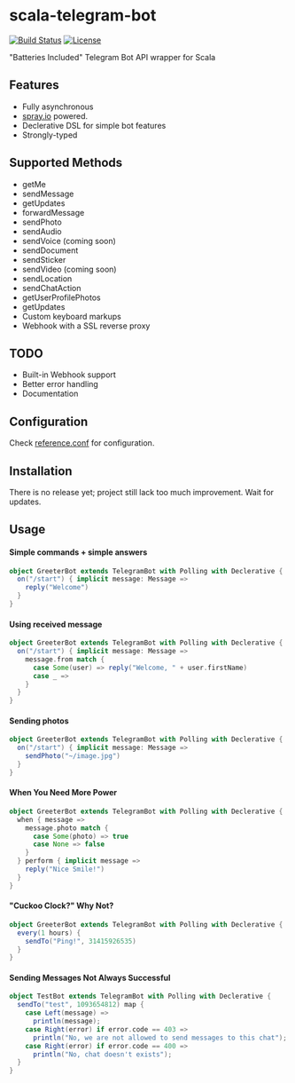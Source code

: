 # scala-telegram-bot
[![Build Status](https://travis-ci.org/hzengin/telegrambot.svg)](https://travis-ci.org/hzengin/telegrambot)
[![License](https://img.shields.io/github/license/mashape/apistatus.svg)](https://opensource.org/licenses/MIT)

"Batteries Included" Telegram Bot API wrapper for Scala



## Features
- Fully asynchronous
- [spray.io](spray.io) powered.
- Declerative DSL for simple bot features
- Strongly-typed

## Supported Methods
- getMe
- sendMessage
- getUpdates
- forwardMessage
- sendPhoto
- sendAudio
- sendVoice (coming soon)
- sendDocument
- sendSticker
- sendVideo (coming soon)
- sendLocation
- sendChatAction
- getUserProfilePhotos
- getUpdates
- Custom keyboard markups
- Webhook with a SSL reverse proxy

## TODO
 - Built-in Webhook support
 - Better error handling
 - Documentation

## Configuration
Check [reference.conf](https://github.com/hzengin/telegrambot/blob/master/src/main/resources/reference.conf) for configuration.

## Installation
There is no release yet; project still lack too much improvement. Wait for updates.

## Usage
#### Simple commands + simple answers
```scala
object GreeterBot extends TelegramBot with Polling with Declerative {
  on("/start") { implicit message: Message =>
    reply("Welcome")
  }
}
```
#### Using received message
```scala
object GreeterBot extends TelegramBot with Polling with Declerative {
  on("/start") { implicit message: Message =>
    message.from match {
      case Some(user) => reply("Welcome, " + user.firstName)
      case _ =>
    }
  }
}
```
#### Sending photos
```scala
object GreeterBot extends TelegramBot with Polling with Declerative {
  on("/start") { implicit message: Message =>
    sendPhoto("~/image.jpg")
  }
}
```

#### When You Need More Power
```scala
object GreeterBot extends TelegramBot with Polling with Declerative {
  when { message =>
    message.photo match {
      case Some(photo) => true
      case None => false
    }
  } perform { implicit message =>
    reply("Nice Smile!")
  }
}
```
#### "Cuckoo Clock?" Why Not?
```scala
object GreeterBot extends TelegramBot with Polling with Declerative {
  every(1 hours) {
    sendTo("Ping!", 31415926535)
  }
}
```

#### Sending Messages Not Always Successful
```scala
object TestBot extends TelegramBot with Polling with Declerative {
  sendTo("test", 1093654812) map {
    case Left(message) =>
      println(message);
    case Right(error) if error.code == 403 =>
      println("No, we are not allowed to send messages to this chat");
    case Right(error) if error.code == 400 =>
      println("No, chat doesn't exists");
  }
}
```
